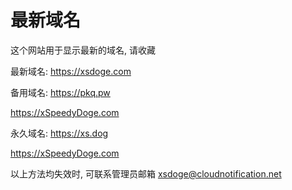 # 最新域名
这个网站用于显示最新的域名, 请收藏

最新域名:
https://xsdoge.com

备用域名:
https://pkq.pw

https://xSpeedyDoge.com

永久域名:
https://xs.dog

https://xSpeedyDoge.com

以上方法均失效时, 可联系管理员邮箱
xsdoge@cloudnotification.net
